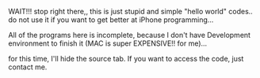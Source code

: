WAIT!!! stop right there,, this is just stupid and simple "hello world" codes.. do not use it if you want to get better at iPhone programming...

All of the programs here is incomplete, because I don't have Development environment to finish it (MAC is super EXPENSIVE!! for me)...

for this time, I'll hide the source tab. If you want to access the code, just contact me.